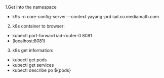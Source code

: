 1.Get into the namespace
- k9s -n core-config-server --context yayang-prd.iad.co.mediamath.com

2. k8s container to browser:
- kubectl port-forward iad-router-0 8081
- (localhost:8081)

3. k8s get information:
- kubectl get pods
- kubectl get services
- kubectl describe po ${pods}
